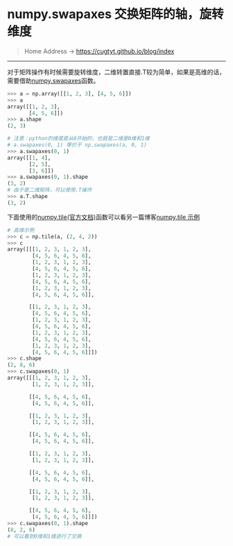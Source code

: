 # numpy.swapaxes 交换矩阵的轴，旋转维度

> Home Address -> <https://cugtyt.github.io/blog/index>  

---

对于矩阵操作有时候需要旋转维度，二维转置直接.T较为简单，如果是高维的话，需要借助[numpy.swapaxes](https://docs.scipy.org/doc/numpy/reference/generated/numpy.swapaxes.html)函数。

``` python
>>> a = np.array([[1, 2, 3], [4, 5, 6]])
>>> a
array([[1, 2, 3],
       [4, 5, 6]])
>>> a.shape
(2, 3)

# 注意：python的维度是从0开始的，也就是二维是0维和1维
# a.swapaxes(0, 1) 等价于 np.swapaxes(a, 0, 1)
>>> a.swapaxes(0, 1)
array([[1, 4],
       [2, 5],
       [3, 6]])
>>> a.swapaxes(0, 1).shape
(3, 2)
# 由于是二维矩阵，可以使用.T操作
>>> a.T.shape
(3, 2)
```
下面使用的[numpy.tile(官方文档)](https://docs.scipy.org/doc/numpy/reference/generated/numpy.tile.html#numpy.tile)函数可以看另一篇博客[numpy.tile 示例](https://cugtyt.github.io/blog/201710281230)
``` python
# 高维示例
>>> c = np.tile(a, (2, 4, 2))
>>> c
array([[[1, 2, 3, 1, 2, 3],
        [4, 5, 6, 4, 5, 6],
        [1, 2, 3, 1, 2, 3],
        [4, 5, 6, 4, 5, 6],
        [1, 2, 3, 1, 2, 3],
        [4, 5, 6, 4, 5, 6],
        [1, 2, 3, 1, 2, 3],
        [4, 5, 6, 4, 5, 6]],

       [[1, 2, 3, 1, 2, 3],
        [4, 5, 6, 4, 5, 6],
        [1, 2, 3, 1, 2, 3],
        [4, 5, 6, 4, 5, 6],
        [1, 2, 3, 1, 2, 3],
        [4, 5, 6, 4, 5, 6],
        [1, 2, 3, 1, 2, 3],
        [4, 5, 6, 4, 5, 6]]])
>>> c.shape
(2, 8, 6)
>>> c.swapaxes(0, 1)
array([[[1, 2, 3, 1, 2, 3],
        [1, 2, 3, 1, 2, 3]],

       [[4, 5, 6, 4, 5, 6],
        [4, 5, 6, 4, 5, 6]],

       [[1, 2, 3, 1, 2, 3],
        [1, 2, 3, 1, 2, 3]],

       [[4, 5, 6, 4, 5, 6],
        [4, 5, 6, 4, 5, 6]],

       [[1, 2, 3, 1, 2, 3],
        [1, 2, 3, 1, 2, 3]],

       [[4, 5, 6, 4, 5, 6],
        [4, 5, 6, 4, 5, 6]],

       [[1, 2, 3, 1, 2, 3],
        [1, 2, 3, 1, 2, 3]],

       [[4, 5, 6, 4, 5, 6],
        [4, 5, 6, 4, 5, 6]]])
>>> c.swapaxes(0, 1).shape
(8, 2, 6)
# 可以看到0维和1维进行了交换
```
